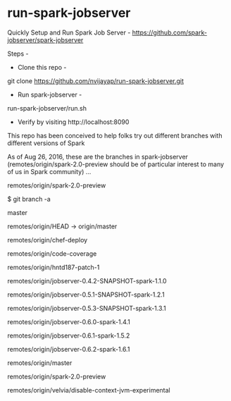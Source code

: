 # run-spark-jobserver
Quickly Setup and Run Spark Job Server - https://github.com/spark-jobserver/spark-jobserver

Steps -

* Clone this repo -

git clone https://github.com/nvijayap/run-spark-jobserver.git

* Run spark-jobserver -

run-spark-jobserver/run.sh

* Verify by visiting http://localhost:8090

This repo has been conceived to help folks try out different branches with different versions of Spark

As of Aug 26, 2016, these are the branches in spark-jobserver (remotes/origin/spark-2.0-preview should be of particular interest to many of us in Spark community) ...

remotes/origin/spark-2.0-preview

$ git branch -a

  master

  remotes/origin/HEAD -> origin/master

  remotes/origin/chef-deploy

  remotes/origin/code-coverage

  remotes/origin/hntd187-patch-1

  remotes/origin/jobserver-0.4.2-SNAPSHOT-spark-1.1.0

  remotes/origin/jobserver-0.5.1-SNAPSHOT-spark-1.2.1

  remotes/origin/jobserver-0.5.3-SNAPSHOT-spark-1.3.1

  remotes/origin/jobserver-0.6.0-spark-1.4.1

  remotes/origin/jobserver-0.6.1-spark-1.5.2

  remotes/origin/jobserver-0.6.2-spark-1.6.1

  remotes/origin/master

  remotes/origin/spark-2.0-preview

  remotes/origin/velvia/disable-context-jvm-experimental

